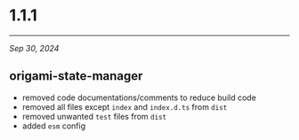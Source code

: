 # 1.1.1

---

_Sep 30, 2024_

## origami-state-manager

- removed code documentations/comments to reduce build code
- removed all files except `index` and `index.d.ts` from `dist`
- removed unwanted `test` files from `dist`
- added `esm` config
